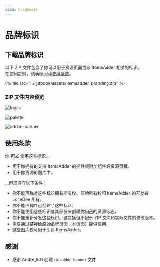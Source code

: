 ```yaml
---
icon: trademark
---
```


# 品牌标识

## 下载品牌标识

以下 ZIP 文件包含了你可以用于资源页面或与 ItemsAdder 相关的标识。\
在使用之前，请确保阅读[使用条款](branding.md#usage-terms)。

{% file src="../.gitbook/assets/itemsadder_branding.zip" %}

### ZIP 文件内容预览

![logos](<../.gitbook/assets/image (44) (1) (1) (1).png>)

![palette](../.gitbook/assets/color_palette.jpg)

![addon-banner](../.gitbook/assets/ia_addon_banner.png)

## 使用条款

你 **可以** 使用这些标识...

* 用于你拥有的支持 ItemsAdder 的插件或附加组件的资源页面。
* 用于你资源的图片中。

...但须遵守以下条件：

* 你不能声称对这些标识拥有所有权。原始所有权归 ItemsAdder 的开发者 LoneDev 所有。
* 你不能声称自己创建了这些标识。
* 你不能使用这些标识或其部分来创建你自己的资源标志。
* 你不能重新分发这些标识。这包括但不限于 ZIP 文件和实际文件的修改版本。
* 需要通过链接给原始品牌页面（本页面）提供信用。
* 这些图片仅可用于引用 ItemsAdder。

## 感谢

* 感谢 Andre_601 创建 `ia_addon_banner` 文件
